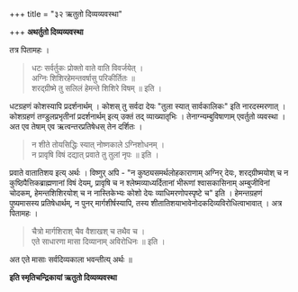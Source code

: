+++
title = "३२ ऋतुतो दिव्यव्यवस्था"

+++
**अथर्तुतो दिव्यव्यवस्था**

तत्र पितामहः ।

> धटः सर्वर्तुकः प्रोक्तो वाते वाति विवर्जयेत् ।  
> अग्निः शिशिरहेमन्तवर्षासु परिकीर्तितः ॥  
> शरद्ग्रीष्मे तु सलिलं हेमन्ते शिशिरे विषम् ॥ इति ।

धटग्रहणं कोशस्यापि प्रदर्शनार्थम् । कोशस् तु सर्वदा देयः "तुला स्यात् सार्वकालिकः" इति नारदस्मरणात् । कोशग्रहणं तण्डुलप्रभृतीनां प्रदर्शनार्थम् इत्य् उक्तं तद् व्याख्यातृभिः । तेनाग्न्यम्बुविषाणाम् एवर्तुतो व्यवस्था । अत एव तेषाम् एव ऋत्वन्तरप्रतिषेधस् तेन दर्शितः ।

> न शीते तोयसिद्धिः स्यात् नोष्णकाले ऽग्निशोधनम् ।  
> न प्रावृषि विषं दद्यात् प्रवाते तु तुलां नृपः ॥ इति ।

प्रवाते वातातिशय इत्य् अर्थः । विष्णुर् अपि -  "न कुष्ठ्यसमर्थलोहकाराणाम् अग्निर् देयः, शरद्ग्रीष्मयोश् च न कुष्ठिपैत्तिकब्राह्मणानां विषं देयम्, प्रावृषि च न श्लेष्मव्याध्यर्दितानां भीरूणां श्वासकासिनाम् अम्बुजीविनां चोदकम्, हेमन्तशिशिरयोश् च न नास्तिकेभ्यः कोशो देयः व्याधिमरणोपस्पृष्टे च" इति । हेमन्तग्रहणं पुष्यमासस्य प्रतिषेधार्थम्, न पुनर् मार्गशीर्षस्यापि, तस्य शीतातिशयाभावेनोदकदिव्यविरोधित्वाभावात् । अत्र पितामहः ।

> चैत्रो मार्गशिराश् चैव वैशाखश् च तथैव च ।  
> एते साधारणा मासा दिव्यानाम् अविरोधिनः ॥ इति ।

अत एते मासाः सर्वदिव्यकाला भवन्तीत्य् अर्थः ॥

**इति स्मृतिचन्द्रिकायां ऋतुतो दिव्यव्यवस्था**
